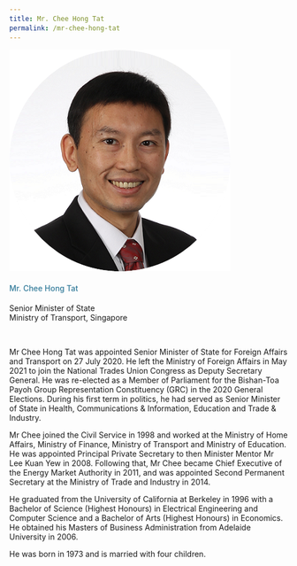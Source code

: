```yaml
---
title: Mr. Chee Hong Tat
permalink: /mr-chee-hong-tat
---
```

<div class="row">
            <div class="col is-3">
              <img src="images/speakers/CheeHongTat.png">
            </div>
            <div class="col is-9 speaker-details">
              <h4>Mr. Chee Hong Tat</h4>
<p>Senior Minister of State<br>
Ministry of Transport, Singapore</p><br>
<p>
Mr Chee Hong Tat was appointed Senior Minister of State for Foreign Affairs and Transport on 27
July 2020. He left the Ministry of Foreign Affairs in May 2021 to join the National Trades Union
Congress as Deputy Secretary General. He was re-elected as a Member of Parliament for the
Bishan-Toa Payoh Group Representation Constituency (GRC) in the 2020 General Elections.
During his first term in politics, he had served as Senior Minister of State in Health,
Communications & Information, Education and Trade & Industry.</p><p>

Mr Chee joined the Civil Service in 1998 and worked at the Ministry of Home Affairs, Ministry of
Finance, Ministry of Transport and Ministry of Education. He was appointed Principal Private
Secretary to then Minister Mentor Mr Lee Kuan Yew in 2008. Following that, Mr Chee became
Chief Executive of the Energy Market Authority in 2011, and was appointed Second Permanent
Secretary at the Ministry of Trade and Industry in 2014.</p><p>

He graduated from the University of California at Berkeley in 1996 with a Bachelor of Science
(Highest Honours) in Electrical Engineering and Computer Science and a Bachelor of Arts (Highest
Honours) in Economics. He obtained his Masters of Business Administration from Adelaide
University in 2006.</p><p>

He was born in 1973 and is married with four children.</p>
            </div>
          </div> 
					
<style type="text/css"> 
    .is-left{
      text-align: left;
    }
    h4{
      font-weight: 500; 
      color: #337B9A !important;
    }
     .speaker-details p { text-align: justified; }
  </style>